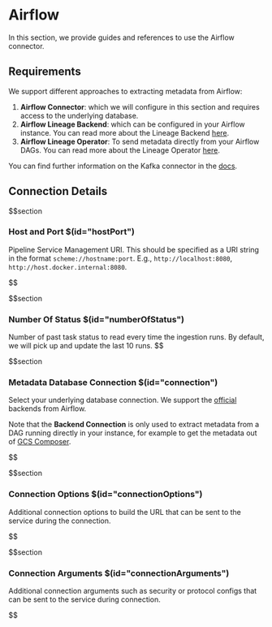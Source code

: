 # Airflow

In this section, we provide guides and references to use the Airflow connector.

## Requirements

We support different approaches to extracting metadata from Airflow:
1. **Airflow Connector**: which we will configure in this section and requires access to the underlying database.
2. **Airflow Lineage Backend**: which can be configured in your Airflow instance. You can read more about the Lineage Backend [here](https://docs.open-metadata.org/connectors/pipeline/airflow/lineage-backend).
3. **Airflow Lineage Operator**: To send metadata directly from your Airflow DAGs. You can read more about the Lineage Operator [here](https://docs.open-metadata.org/connectors/pipeline/airflow/lineage-operator).

You can find further information on the Kafka connector in the [docs](https://docs.open-metadata.org/connectors/pipeline/airflow).

## Connection Details

$$section
### Host and Port $(id="hostPort")

Pipeline Service Management URI. This should be specified as a URI string in the format `scheme://hostname:port`. E.g., `http://localhost:8080`, `http://host.docker.internal:8080`.

$$

$$section
### Number Of Status $(id="numberOfStatus")

Number of past task status to read every time the ingestion runs. By default, we will pick up and update the last 10 runs.
$$

$$section
### Metadata Database Connection $(id="connection")

Select your underlying database connection. We support the [official](https://airflow.apache.org/docs/apache-airflow/stable/howto/set-up-database.html) backends from Airflow.

Note that the **Backend Connection** is only used to extract metadata from a DAG running directly in your instance, for example to get the metadata out of [GCS Composer](https://docs.open-metadata.org/connectors/pipeline/airflow/gcp).

$$

$$section
### Connection Options $(id="connectionOptions")
Additional connection options to build the URL that can be sent to the service during the connection.

$$

$$section
### Connection Arguments $(id="connectionArguments")
Additional connection arguments such as security or protocol configs that can be sent to the service during connection.

$$
